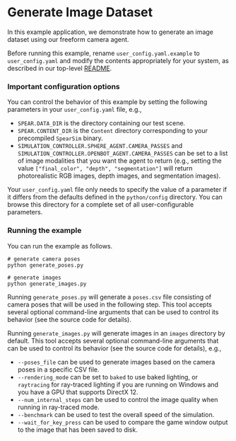 # Generate Image Dataset

In this example application, we demonstrate how to generate an image dataset using our freeform camera agent.

Before running this example, rename `user_config.yaml.example` to `user_config.yaml` and modify the contents appropriately for your system, as described in our top-level [README](http://github.com/isl-org/spear).

### Important configuration options

You can control the behavior of this example by setting the following parameters in your `user_config.yaml` file, e.g.,
  - `SPEAR.DATA_DIR` is the directory containing our test scene.
  - `SPEAR.CONTENT_DIR` is the `Content` directory corresponding to your precompiled `SpearSim` binary.
  - `SIMULATION_CONTROLLER.SPHERE_AGENT.CAMERA_PASSES` and `SIMULATION_CONTROLLER.OPENBOT_AGENT.CAMERA_PASSES` can be set to a list of image modalities that you want the agent to return (e.g., setting the value `["final_color", "depth", "segmentation"]` will return photorealistic RGB images, depth images, and segmentation images).

Your `user_config.yaml` file only needs to specify the value of a parameter if it differs from the defaults defined in the `python/config` directory. You can browse this directory for a complete set of all user-configurable parameters.

### Running the example

You can run the example as follows.

```console
# generate camera poses
python generate_poses.py

# generate images
python generate_images.py
```

Running `generate_poses.py` will generate a `poses.csv` file consisting of camera poses that will be used in the following step. This tool accepts several optional command-line arguments that can be used to control its behavior (see the source code for details).

Running `generate_images.py` will generate images in an `images` directory by default. This tool accepts several optional command-line arguments that can be used to control its behavior (see the source code for details), e.g.,
  - `--poses_file` can be used to generate images based on the camera poses in a specific CSV file.
  - `--rendering_mode` can be set to `baked` to use baked lighting, or `raytracing` for ray-traced lighting if you are running on Windows and you have a GPU that supports DirectX 12.
  - `--num_internal_steps` can be used to control the image quality when running in ray-traced mode.
  - `--benchmark` can be used to test the overall speed of the simulation.
  - `--wait_for_key_press` can be used to compare the game window output to the image that has been saved to disk.
